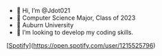 - 👋 Hi, I’m @Jdot021
- 👀 Computer Science Major, Class of 2023
- 🌱 Auburn University
- 💞️ I’m looking to develop my coding skills.

[[Spotify](https://jdot021.vercel.app/api/spotify)](https://open.spotify.com/user/1215525796)




<!---
Jdot021/Jdot021 is a ✨ special ✨ repository because its `README.md` (this file) appears on your GitHub profile.
You can click the Preview link to take a look at your changes.
--->

